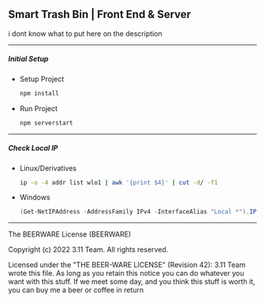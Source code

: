 ## Smart Trash Bin | Front End & Server
i dont know what to put here on the description

<hr/>

##### Initial Setup
- Setup Project
  ```bash
  npm install
  ```

- Run Project
  ```bash
  npm serverstart
  ```

<hr/>

<!-- brow -->
##### Check Local IP
- Linux/Derivatives
  ```bash
  ip -o -4 addr list wlo1 | awk '{print $4}' | cut -d/ -f1
  ```

- Windows
  ```powershell
  (Get-NetIPAddress -AddressFamily IPv4 -InterfaceAlias "Local *").IPAddress
  ```

<hr/>

The BEERWARE License (BEERWARE)

Copyright (c) 2022 3.11 Team. All rights reserved.

Licensed under the "THE BEER-WARE LICENSE" (Revision 42):
3.11 Team wrote this file. As long as you retain this notice you
can do whatever you want with this stuff. If we meet some day, and you think
this stuff is worth it, you can buy me a beer or coffee in return
